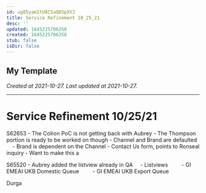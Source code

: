 ```yaml
---
id: ug85yam1tU8CSaQ85pXVJ
title: Service Refinement 10_25_21
desc: ''
updated: 1645225706358
created: 1645225706358
stub: false
isDir: false
---
```

My Template
---

_Created at 2021-10-27._
_Last updated at 2021-10-27._




---

# Service Refinement 10/25/21


S62653
\- The Colron PoC is not getting back with Aubrey
\- The Thompson portion is ready to be worked on though
\- Channel and Brand are defaulted
    - Brand is dependent on the Channel
\- Contact Us form, points to Ronseal inquiry
\- Want to make this a

S65520
\- Aubrey added the listview already in QA
    - Listviews
        - GI EMEAI UKB Domestic Queue
        - GI EMEAI UKB Export Queue

Durga

